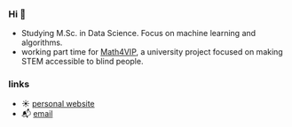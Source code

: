 ### Hi 👋

- Studying M.Sc. in Data Science. Focus on machine learning and algorithms.
- working part time for [Math4VIP](www.math4vip.org), a university project focused on making STEM accessible to blind people.

### links
- ☀️ [personal website](https://moritz-gross.github.io/)
- 📬 [email](hi@mgross.dev)
